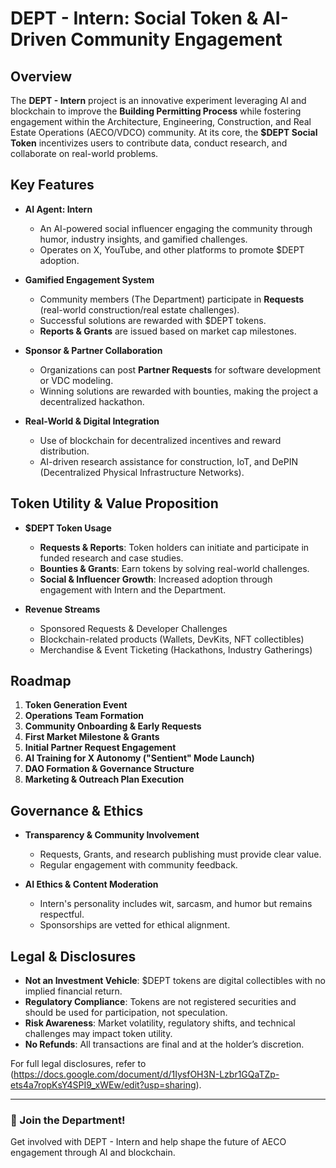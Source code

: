 # DEPT - Intern: Social Token & AI-Driven Community Engagement

## Overview

The **DEPT - Intern** project is an innovative experiment leveraging AI and blockchain to improve the **Building Permitting Process** while fostering engagement within the Architecture, Engineering, Construction, and Real Estate Operations (AECO/VDCO) community. At its core, the **$DEPT Social Token** incentivizes users to contribute data, conduct research, and collaborate on real-world problems.

## Key Features

- **AI Agent: Intern**  
  - An AI-powered social influencer engaging the community through humor, industry insights, and gamified challenges.
  - Operates on X, YouTube, and other platforms to promote $DEPT adoption.

- **Gamified Engagement System**  
  - Community members (The Department) participate in **Requests** (real-world construction/real estate challenges).
  - Successful solutions are rewarded with $DEPT tokens.
  - **Reports & Grants** are issued based on market cap milestones.

- **Sponsor & Partner Collaboration**  
  - Organizations can post **Partner Requests** for software development or VDC modeling.
  - Winning solutions are rewarded with bounties, making the project a decentralized hackathon.

- **Real-World & Digital Integration**  
  - Use of blockchain for decentralized incentives and reward distribution.
  - AI-driven research assistance for construction, IoT, and DePIN (Decentralized Physical Infrastructure Networks).

## Token Utility & Value Proposition

- **$DEPT Token Usage**
  - **Requests & Reports**: Token holders can initiate and participate in funded research and case studies.
  - **Bounties & Grants**: Earn tokens by solving real-world challenges.
  - **Social & Influencer Growth**: Increased adoption through engagement with Intern and the Department.

- **Revenue Streams**
  - Sponsored Requests & Developer Challenges
  - Blockchain-related products (Wallets, DevKits, NFT collectibles)
  - Merchandise & Event Ticketing (Hackathons, Industry Gatherings)

## Roadmap

1. **Token Generation Event**
2. **Operations Team Formation**  
3. **Community Onboarding & Early Requests**  
4. **First Market Milestone & Grants**  
5. **Initial Partner Request Engagement**  
6. **AI Training for X Autonomy ("Sentient" Mode Launch)**  
7. **DAO Formation & Governance Structure**  
8. **Marketing & Outreach Plan Execution**  

## Governance & Ethics

- **Transparency & Community Involvement**  
  - Requests, Grants, and research publishing must provide clear value.
  - Regular engagement with community feedback.

- **AI Ethics & Content Moderation**  
  - Intern's personality includes wit, sarcasm, and humor but remains respectful.
  - Sponsorships are vetted for ethical alignment.

## Legal & Disclosures

- **Not an Investment Vehicle**: $DEPT tokens are digital collectibles with no implied financial return.  
- **Regulatory Compliance**: Tokens are not registered securities and should be used for participation, not speculation.  
- **Risk Awareness**: Market volatility, regulatory shifts, and technical challenges may impact token utility.  
- **No Refunds**: All transactions are final and at the holder’s discretion.  

For full legal disclosures, refer to (https://docs.google.com/document/d/1IysfOH3N-Lzbr1GQaTZp-ets4a7ropKsY4SPI9_xWEw/edit?usp=sharing).

---

### 🚀 Join the Department!
Get involved with DEPT - Intern and help shape the future of AECO engagement through AI and blockchain.

